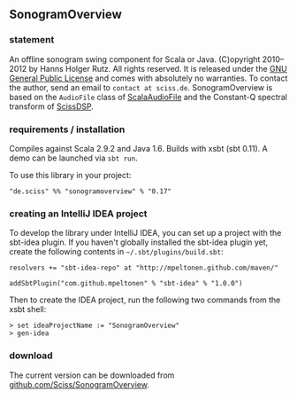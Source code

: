 ## SonogramOverview

### statement

An offline sonogram swing component for Scala or Java. (C)opyright 2010&ndash;2012 by Hanns Holger Rutz. All rights reserved. It is released under the [GNU General Public License](http://github.com/Sciss/SonogramOverview/blob/master/licenses/SonogramOverview-License.txt) and comes with absolutely no warranties. To contact the author, send an email to `contact at sciss.de`. SonogramOverview is based on the `AudioFile` class of [ScalaAudioFile](http://github.com/Sciss/ScalaAudioFile) and the Constant-Q spectral transform of [ScissDSP](http://github.com/Sciss/ScissDSP).

### requirements / installation

Compiles against Scala 2.9.2 and Java 1.6. Builds with xsbt (sbt 0.11). A demo can be launched via `sbt run`.

To use this library in your project:

    "de.sciss" %% "sonogramoverview" % "0.17"

### creating an IntelliJ IDEA project

To develop the library under IntelliJ IDEA, you can set up a project with the sbt-idea plugin. If you haven't globally installed the sbt-idea plugin yet, create the following contents in `~/.sbt/plugins/build.sbt`:

    resolvers += "sbt-idea-repo" at "http://mpeltonen.github.com/maven/"

    addSbtPlugin("com.github.mpeltonen" % "sbt-idea" % "1.0.0")

Then to create the IDEA project, run the following two commands from the xsbt shell:

    > set ideaProjectName := "SonogramOverview"
    > gen-idea

### download

The current version can be downloaded from [github.com/Sciss/SonogramOverview](http://github.com/Sciss/SonogramOverview).
